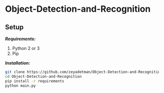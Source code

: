 # Object-Detection-and-Recognition

## Setup
***Requirements:***
1. Python 2 or 3
1. Pip

***Installation:***
```bash
git clone https://github.com/zeyadetman/Object-Detection-and-Recognition.git
cd Object-Detection-and-Recognition
pip install -r requirements
python main.py
```